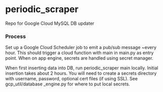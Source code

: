 # periodic_scraper

Repo for Google Cloud MySQL DB updater

### Process

Set up a Google Cloud Scheduler job to emit a pub/sub message ~every hour. This should trigger a cloud function with
main in main.py as entry point. When on app engine, secrets are handled using secret manager.

When first inserting data into DB, run periodic_scraper main locally. Initial insertion takes about 2 hours. You will
need to create a secrets directory with username, password, optional cert files (if using SSL). See gcp_util/database
_engine.py for where to put local secrets. 